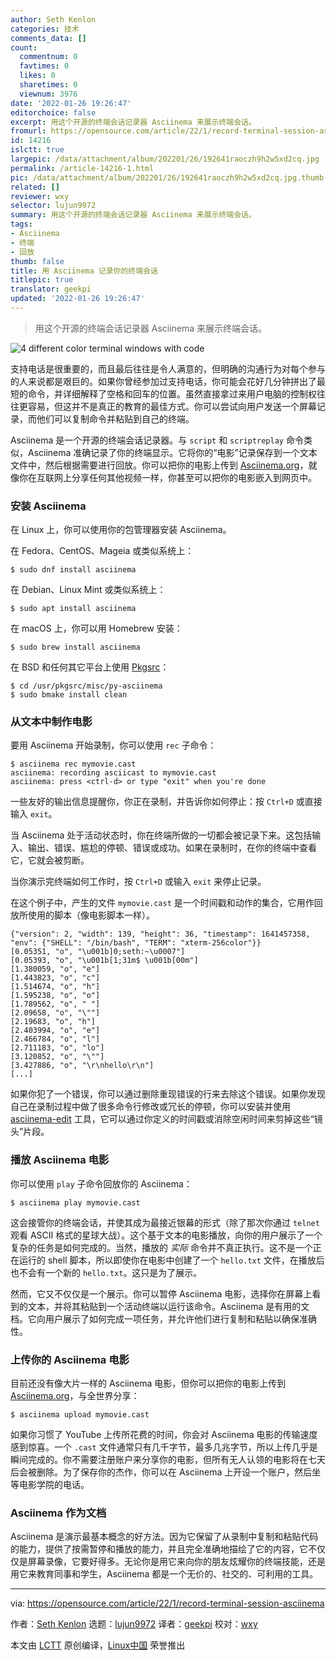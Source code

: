 ```yaml
---
author: Seth Kenlon
categories: 技术
comments_data: []
count:
  commentnum: 0
  favtimes: 0
  likes: 0
  sharetimes: 0
  viewnum: 3976
date: '2022-01-26 19:26:47'
editorchoice: false
excerpt: 用这个开源的终端会话记录器 Asciinema 来展示终端会话。
fromurl: https://opensource.com/article/22/1/record-terminal-session-asciinema
id: 14216
islctt: true
largepic: /data/attachment/album/202201/26/192641raoczh9h2w5xd2cq.jpg
permalink: /article-14216-1.html
pic: /data/attachment/album/202201/26/192641raoczh9h2w5xd2cq.jpg.thumb.jpg
related: []
reviewer: wxy
selector: lujun9972
summary: 用这个开源的终端会话记录器 Asciinema 来展示终端会话。
tags:
- Asciinema
- 终端
- 回放
thumb: false
title: 用 Asciinema 记录你的终端会话
titlepic: true
translator: geekpi
updated: '2022-01-26 19:26:47'
---
```



> 
> 用这个开源的终端会话记录器 Asciinema 来展示终端会话。
> 
> 
> 


![](/data/attachment/album/202201/26/192641raoczh9h2w5xd2cq.jpg "4 different color terminal windows with code")


支持电话是很重要的，而且最后往往是令人满意的，但明确的沟通行为对每个参与的人来说都是艰巨的。如果你曾经参加过支持电话，你可能会花好几分钟拼出了最短的命令，并详细解释了空格和回车的位置。虽然直接拿过来用户电脑的控制权往往更容易，但这并不是真正的教育的最佳方式。你可以尝试向用户发送一个屏幕记录，而他们可以复制命令并粘贴到自己的终端。


Asciinema 是一个开源的终端会话记录器。与 `script` 和 `scriptreplay` 命令类似，Asciinema 准确记录了你的终端显示。它将你的“电影”记录保存到一个文本文件中，然后根据需要进行回放。你可以把你的电影上传到 [Asciinema.org](http://Asciinema.org)，就像你在互联网上分享任何其他视频一样，你甚至可以把你的电影嵌入到网页中。


### 安装 Asciinema


在 Linux 上，你可以使用你的包管理器安装 Asciinema。


在 Fedora、CentOS、Mageia 或类似系统上：



```
$ sudo dnf install asciinema

```

在 Debian、Linux Mint 或类似系统上：



```
$ sudo apt install asciinema

```

在 macOS 上，你可以用 Homebrew 安装：



```
$ sudo brew install asciinema

```

在 BSD 和任何其它平台上使用 [Pkgsrc](https://opensource.com/article/19/11/pkgsrc-netbsd-linux)：



```
$ cd /usr/pkgsrc/misc/py-asciinema
$ sudo bmake install clean

```

### 从文本中制作电影


要用 Asciinema 开始录制，你可以使用 `rec` 子命令：



```
$ asciinema rec mymovie.cast
asciinema: recording asciicast to mymovie.cast
asciinema: press <ctrl-d> or type "exit" when you're done

```

一些友好的输出信息提醒你，你正在录制，并告诉你如何停止：按 `Ctrl+D` 或直接输入 `exit`。


当 Asciinema 处于活动状态时，你在终端所做的一切都会被记录下来。这包括输入、输出、错误、尴尬的停顿、错误或成功。如果在录制时，在你的终端中查看它，它就会被剪断。


当你演示完终端如何工作时，按 `Ctrl+D` 或输入 `exit` 来停止记录。


在这个例子中，产生的文件 `mymovie.cast` 是一个时间戳和动作的集合，它用作回放所使用的脚本（像电影脚本一样）。



```
{"version": 2, "width": 139, "height": 36, "timestamp": 1641457358, "env": {"SHELL": "/bin/bash", "TERM": "xterm-256color"}}
[0.05351, "o", "\u001b]0;seth:~\u0007"]
[0.05393, "o", "\u001b[1;31m$ \u001b[00m"]
[1.380059, "o", "e"]
[1.443823, "o", "c"]
[1.514674, "o", "h"]
[1.595238, "o", "o"]
[1.789562, "o", " "]
[2.09658, "o", "\""]
[2.19683, "o", "h"]
[2.403994, "o", "e"]
[2.466784, "o", "l"]
[2.711183, "o", "lo"]
[3.120852, "o", "\""]
[3.427886, "o", "\r\nhello\r\n"]
[...]

```

如果你犯了一个错误，你可以通过删除重现错误的行来去除这个错误。如果你发现自己在录制过程中做了很多命令行修改或冗长的停顿，你可以安装并使用 [asciinema-edit](https://github.com/cirocosta/asciinema-edit) 工具，它可以通过你定义的时间戳或消除空闲时间来剪掉这些“镜头”片段。


### 播放 Asciinema 电影


你可以使用 `play` 子命令回放你的 Asciinema：



```
$ asciinema play mymovie.cast

```

这会接管你的终端会话，并使其成为最接近银幕的形式（除了那次你通过 `telnet` 观看 ASCII 格式的星球大战）。这个基于文本的电影播放，向你的用户展示了一个复杂的任务是如何完成的。当然，播放的 *实际* 命令并不真正执行。这不是一个正在运行的 shell 脚本，所以即使你在电影中创建了一个 `hello.txt` 文件，在播放后也不会有一个新的 `hello.txt`。这只是为了展示。


然而，它又不仅仅是一个展示。你可以暂停 Asciinema 电影，选择你在屏幕上看到的文本，并将其粘贴到一个活动终端以运行该命令。Asciinema 是有用的文档。它向用户展示了如何完成一项任务，并允许他们进行复制和粘贴以确保准确性。


### 上传你的 Asciinema 电影


目前还没有像大片一样的 Asciinema 电影，但你可以把你的电影上传到 [Asciinema.org](http://Asciinema.org)，与全世界分享：



```
$ asciinema upload mymovie.cast

```

如果你习惯了 YouTube 上传所花费的时间，你会对 Asciinema 电影的传输速度感到惊喜。一个 `.cast` 文件通常只有几千字节，最多几兆字节，所以上传几乎是瞬间完成的。你不需要注册账户来分享你的电影，但所有无人认领的电影将在七天后会被删除。为了保存你的杰作，你可以在 Asciinema 上开设一个账户，然后坐等电影学院的电话。


### Asciinema 作为文档


Asciinema 是演示最基本概念的好方法。因为它保留了从录制中复制和粘贴代码的能力，提供了按需暂停和播放的能力，并且完全准确地描绘了它的内容，它不仅仅是屏幕录像，它要好得多。无论你是用它来向你的朋友炫耀你的终端技能，还是用它来教育同事和学生，Asciinema 都是一个无价的、社交的、可利用的工具。




---


via: <https://opensource.com/article/22/1/record-terminal-session-asciinema>


作者：[Seth Kenlon](https://opensource.com/users/seth) 选题：[lujun9972](https://github.com/lujun9972) 译者：[geekpi](https://github.com/geekpi) 校对：[wxy](https://github.com/wxy)


本文由 [LCTT](https://github.com/LCTT/TranslateProject) 原创编译，[Linux中国](https://linux.cn/) 荣誉推出